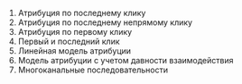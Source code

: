 1. Атрибуция по последнему клику
2. Атрибуция по последнему непрямому клику
3. Атрибуция по первому клику
4. Первый и последний клик
5. Линейная модель атрибуции
6. Модель атрибуции с учетом давности взаимодействия
7. Многоканальные последовательности